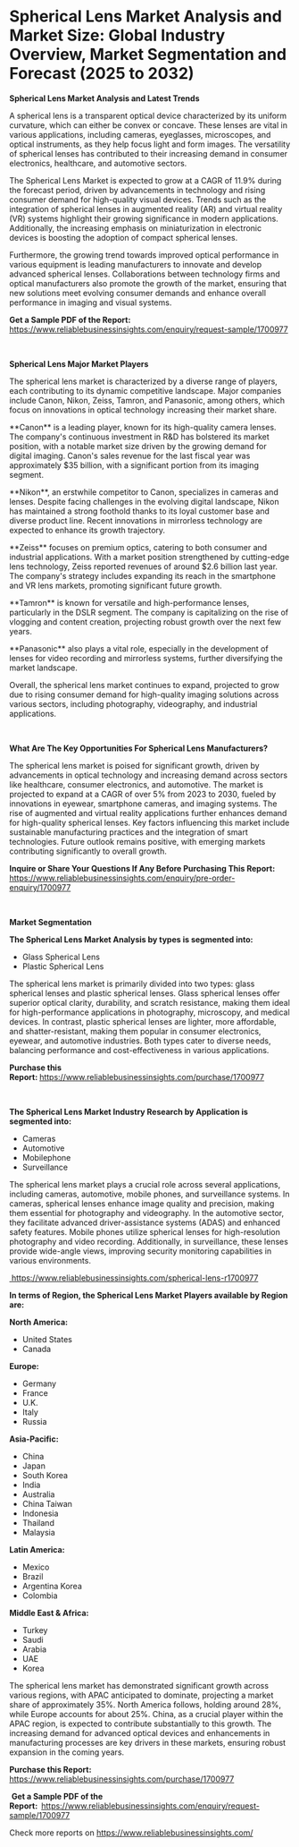 <p><h1>Spherical Lens Market Analysis and Market Size: Global Industry Overview, Market Segmentation and Forecast (2025 to 2032)</h1></p><p><strong>Spherical Lens Market Analysis and Latest Trends</strong></p>
<p><p>A spherical lens is a transparent optical device characterized by its uniform curvature, which can either be convex or concave. These lenses are vital in various applications, including cameras, eyeglasses, microscopes, and optical instruments, as they help focus light and form images. The versatility of spherical lenses has contributed to their increasing demand in consumer electronics, healthcare, and automotive sectors.</p><p>The Spherical Lens Market is expected to grow at a CAGR of 11.9% during the forecast period, driven by advancements in technology and rising consumer demand for high-quality visual devices. Trends such as the integration of spherical lenses in augmented reality (AR) and virtual reality (VR) systems highlight their growing significance in modern applications. Additionally, the increasing emphasis on miniaturization in electronic devices is boosting the adoption of compact spherical lenses.</p><p>Furthermore, the growing trend towards improved optical performance in various equipment is leading manufacturers to innovate and develop advanced spherical lenses. Collaborations between technology firms and optical manufacturers also promote the growth of the market, ensuring that new solutions meet evolving consumer demands and enhance overall performance in imaging and visual systems.</p></p>
<p><strong>Get a Sample PDF of the Report:&nbsp;</strong> <a href="https://www.reliablebusinessinsights.com/enquiry/request-sample/1700977?utm_campaign=3074&utm_medium=2&utm_source=Github&utm_content=ia&utm_term=27032025&utm_id=spherical-lens">https://www.reliablebusinessinsights.com/enquiry/request-sample/1700977</a></p>
<p>&nbsp;</p>
<p><strong>Spherical Lens Major Market Players</strong></p>
<p><p>The spherical lens market is characterized by a diverse range of players, each contributing to its dynamic competitive landscape. Major companies include Canon, Nikon, Zeiss, Tamron, and Panasonic, among others, which focus on innovations in optical technology increasing their market share.</p><p>**Canon** is a leading player, known for its high-quality camera lenses. The company's continuous investment in R&D has bolstered its market position, with a notable market size driven by the growing demand for digital imaging. Canon's sales revenue for the last fiscal year was approximately $35 billion, with a significant portion from its imaging segment.</p><p>**Nikon**, an erstwhile competitor to Canon, specializes in cameras and lenses. Despite facing challenges in the evolving digital landscape, Nikon has maintained a strong foothold thanks to its loyal customer base and diverse product line. Recent innovations in mirrorless technology are expected to enhance its growth trajectory.</p><p>**Zeiss** focuses on premium optics, catering to both consumer and industrial applications. With a market position strengthened by cutting-edge lens technology, Zeiss reported revenues of around $2.6 billion last year. The company's strategy includes expanding its reach in the smartphone and VR lens markets, promoting significant future growth.</p><p>**Tamron** is known for versatile and high-performance lenses, particularly in the DSLR segment. The company is capitalizing on the rise of vlogging and content creation, projecting robust growth over the next few years.</p><p>**Panasonic** also plays a vital role, especially in the development of lenses for video recording and mirrorless systems, further diversifying the market landscape.</p><p>Overall, the spherical lens market continues to expand, projected to grow due to rising consumer demand for high-quality imaging solutions across various sectors, including photography, videography, and industrial applications.</p></p>
<p>&nbsp;</p>
<p><strong>What Are The Key Opportunities For Spherical Lens Manufacturers?</strong></p>
<p><p>The spherical lens market is poised for significant growth, driven by advancements in optical technology and increasing demand across sectors like healthcare, consumer electronics, and automotive. The market is projected to expand at a CAGR of over 5% from 2023 to 2030, fueled by innovations in eyewear, smartphone cameras, and imaging systems. The rise of augmented and virtual reality applications further enhances demand for high-quality spherical lenses. Key factors influencing this market include sustainable manufacturing practices and the integration of smart technologies. Future outlook remains positive, with emerging markets contributing significantly to overall growth.</p></p>
<p><strong>Inquire or Share Your Questions If Any Before Purchasing This Report:</strong> <a href="https://www.reliablebusinessinsights.com/enquiry/pre-order-enquiry/1700977?utm_campaign=3074&utm_medium=2&utm_source=Github&utm_content=ia&utm_term=27032025&utm_id=spherical-lens">https://www.reliablebusinessinsights.com/enquiry/pre-order-enquiry/1700977</a></p>
<p>&nbsp;</p>
<p><strong>Market Segmentation</strong></p>
<p><strong>The Spherical Lens Market Analysis by types is segmented into:</strong></p>
<p><ul><li>Glass Spherical Lens</li><li>Plastic Spherical Lens</li></ul></p>
<p><p>The spherical lens market is primarily divided into two types: glass spherical lenses and plastic spherical lenses. Glass spherical lenses offer superior optical clarity, durability, and scratch resistance, making them ideal for high-performance applications in photography, microscopy, and medical devices. In contrast, plastic spherical lenses are lighter, more affordable, and shatter-resistant, making them popular in consumer electronics, eyewear, and automotive industries. Both types cater to diverse needs, balancing performance and cost-effectiveness in various applications.</p></p>
<p><strong>Purchase this Report:&nbsp;</strong><a href="https://www.reliablebusinessinsights.com/purchase/1700977?utm_campaign=3074&utm_medium=2&utm_source=Github&utm_content=ia&utm_term=27032025&utm_id=spherical-lens">https://www.reliablebusinessinsights.com/purchase/1700977</a></p>
<p>&nbsp;</p>
<p><strong>The Spherical Lens Market Industry Research by Application is segmented into:</strong></p>
<p><ul><li>Cameras</li><li>Automotive</li><li>Mobilephone</li><li>Surveillance</li></ul></p>
<p><p>The spherical lens market plays a crucial role across several applications, including cameras, automotive, mobile phones, and surveillance systems. In cameras, spherical lenses enhance image quality and precision, making them essential for photography and videography. In the automotive sector, they facilitate advanced driver-assistance systems (ADAS) and enhanced safety features. Mobile phones utilize spherical lenses for high-resolution photography and video recording. Additionally, in surveillance, these lenses provide wide-angle views, improving security monitoring capabilities in various environments.</p></p>
<p><a href="https://www.reliablebusinessinsights.com/spherical-lens-r1700977?utm_campaign=3074&utm_medium=2&utm_source=Github&utm_content=ia&utm_term=27032025&utm_id=spherical-lens">&nbsp;https://www.reliablebusinessinsights.com/spherical-lens-r1700977</a></p>
<p><strong>In terms of Region, the Spherical Lens Market Players available by Region are:</strong></p>
<p>
    <p> <strong> North America: </strong>
        <ul>
            <li>United States</li>
            <li>Canada</li>
        </ul>
        </p> 
    <p> <strong> Europe: </strong>
        <ul>
            <li>Germany</li>
            <li>France</li>
            <li>U.K.</li>
            <li>Italy</li>
            <li>Russia</li>
        </ul>
        </p> 
    <p> <strong> Asia-Pacific: </strong>
        <ul>
            <li>China</li>
            <li>Japan</li>
            <li>South Korea</li>
            <li>India</li>
            <li>Australia</li>
            <li>China Taiwan</li>
            <li>Indonesia</li>
            <li>Thailand</li>
            <li>Malaysia</li>
        </ul>
        </p> 
    <p> <strong> Latin America: </strong>
        <ul>
            <li>Mexico</li>
            <li>Brazil</li>
            <li>Argentina Korea</li>
            <li>Colombia</li>
        </ul>
        </p> 
    <p> <strong> Middle East & Africa: </strong>
        <ul>
            <li>Turkey</li>
            <li>Saudi</li>
            <li>Arabia</li>
            <li>UAE</li>
            <li>Korea</li>
        </ul>
    </p>
    </p>
<p><p>The spherical lens market has demonstrated significant growth across various regions, with APAC anticipated to dominate, projecting a market share of approximately 35%. North America follows, holding around 28%, while Europe accounts for about 25%. China, as a crucial player within the APAC region, is expected to contribute substantially to this growth. The increasing demand for advanced optical devices and enhancements in manufacturing processes are key drivers in these markets, ensuring robust expansion in the coming years.</p></p>
<p><strong>Purchase this Report: </strong><a href="https://www.reliablebusinessinsights.com/purchase/1700977?utm_campaign=3074&utm_medium=2&utm_source=Github&utm_content=ia&utm_term=27032025&utm_id=spherical-lens">https://www.reliablebusinessinsights.com/purchase/1700977</a></p>
<p>&nbsp;<strong>Get a Sample PDF of the Report:&nbsp;&nbsp;</strong><a href="https://www.reliablebusinessinsights.com/enquiry/request-sample/1700977?utm_campaign=3074&utm_medium=2&utm_source=Github&utm_content=ia&utm_term=27032025&utm_id=spherical-lens">https://www.reliablebusinessinsights.com/enquiry/request-sample/1700977</a></p>
<p><strong></strong></p>
<p>Check more reports on <a href="https://www.reliablebusinessinsights.com/?utm_campaign=3074&utm_medium=2&utm_source=Github&utm_content=ia&utm_term=27032025&utm_id=spherical-lens">https://www.reliablebusinessinsights.com/</a></p>